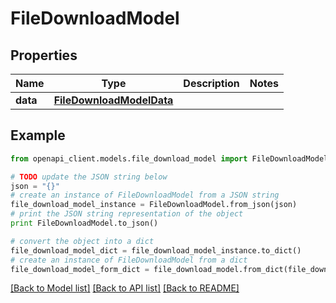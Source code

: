 # FileDownloadModel


## Properties

Name | Type | Description | Notes
------------ | ------------- | ------------- | -------------
**data** | [**FileDownloadModelData**](FileDownloadModelData.md) |  | 

## Example

```python
from openapi_client.models.file_download_model import FileDownloadModel

# TODO update the JSON string below
json = "{}"
# create an instance of FileDownloadModel from a JSON string
file_download_model_instance = FileDownloadModel.from_json(json)
# print the JSON string representation of the object
print FileDownloadModel.to_json()

# convert the object into a dict
file_download_model_dict = file_download_model_instance.to_dict()
# create an instance of FileDownloadModel from a dict
file_download_model_form_dict = file_download_model.from_dict(file_download_model_dict)
```
[[Back to Model list]](../README.md#documentation-for-models) [[Back to API list]](../README.md#documentation-for-api-endpoints) [[Back to README]](../README.md)


